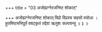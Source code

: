 +++
title = "03 अजोह्यग्नेरजनिष्ट शोकात्"

+++
अजोह्यग्नेरजनिष्ट शोकात् विप्रो विप्रस्य सहसो वयोधाः ।  
हुतमिष्टमभिपूर्तं वषट्कृतं तद्देवा ऋतुशः कल्पयन्तु ॥ ३ ॥